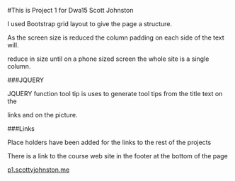 #This is Project 1 for Dwa15 Scott Johnston

I used Bootstrap grid layout to give the page a structure.

As the screen size is reduced the column padding on each side of the text will.

reduce in size until on a phone sized screen the whole site is a single column.

###JQUERY

JQUERY function tool tip is uses to generate tool tips from the title text on the

links and on the picture.

###Links

Place holders have been added for the links to the rest of the projects

There is a link to the course web site in the footer at the bottom of the page

[p1.scottvjohnston.me](http://www.scottvjohnston.me/p1)
